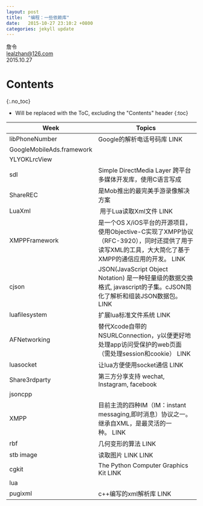 ```yaml
---
layout: post
title:  "编程：一些依赖库"
date:   2015-10-27 23:10:2 +0800
categories: jekyll update
---
```


詹令   
lealzhan@126.com    
2015.10.27   

# Contents
{:.no_toc}

* Will be replaced with the ToC, excluding the "Contents" header
{:toc}

Week | Topics 
------- | ------- 
libPhoneNumber | Google的解析电话号码库 LINK
GoogleMobileAds.framework | 
YLYOKLrcView | 
sdl | Simple DirectMedia Layer 跨平台多媒体开发库，使用C语言写成
ShareREC | 是Mob推出的最完美手游录像解决方案
LuaXml | 用于Lua读取Xml文件 LINK
XMPPFramework | 是一个OS X/iOS平台的开源项目，使用Objective-C实现了XMPP协议（RFC-3920），同时还提供了用于读写XML的工具，大大简化了基于XMPP的通信应用的开发。 LINK
cjson | JSON(JavaScript Object Notation) 是一种轻量级的数据交换格式, javascript的子集。cJSON简化了解析和组装JSON数据包。LINK
luafilesystem | 扩展lua标准文件系统 LINK
AFNetworking | 替代Xcode自带的NSURLConnection，y以便更好地处理app访问受保护的web页面（需处理session和cookie） LINK
luasocket | 让lua方便使用socket通信 LINK
Share3rdparty | 第三方分享支持 wechat, Instagram, facebook
jsoncpp | 
XMPP | 目前主流的四种IM（IM：instant messaging,即时消息）协议之一。继承自XML，是最灵活的一种。 LINK
rbf | 几何变形的算法 LINK
stb image | 读取图片 LINK LINK
cgkit | The Python Computer Graphics Kit LINK
lua |  
pugixml | c++编写的xml解析库 LINK



